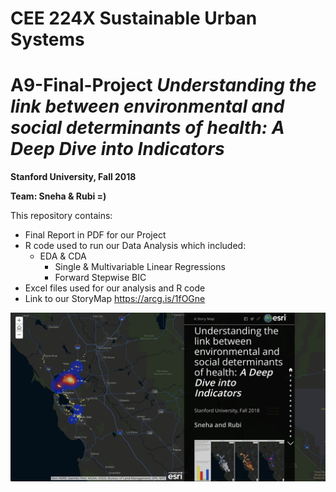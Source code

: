 # CEE 224X Sustainable Urban Systems
# A9-Final-Project _Understanding the link between environmental and social determinants of health: A Deep Dive into Indicators_

**Stanford University, Fall 2018**

**Team: Sneha & Rubi =)**



This repository contains:
- Final Report in PDF for our Project
- R code used to run our Data Analysis which included:
    - EDA & CDA
         - Single & Multivariable Linear Regressions 
         - Forward Stepwise BIC
- Excel files used for our analysis and R code    
- Link to our StoryMap 
https://arcg.is/1fOGne

![StoryMap1.pgn](StoryMap1.png)


